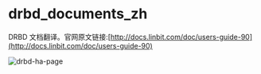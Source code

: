 # drbd_documents_zh
DRBD 文档翻译。官网原文链接:[http://docs.linbit.com/doc/users-guide-90](http://docs.linbit.com/doc/users-guide-90)

![drbd-ha-page](.images/drbd-ha-page.png)
